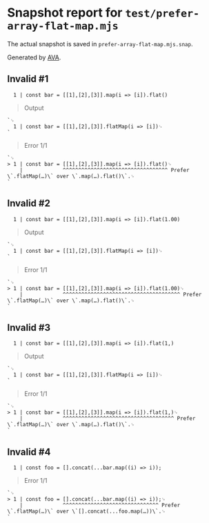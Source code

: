 # Snapshot report for `test/prefer-array-flat-map.mjs`

The actual snapshot is saved in `prefer-array-flat-map.mjs.snap`.

Generated by [AVA](https://avajs.dev).

## Invalid #1
      1 | const bar = [[1],[2],[3]].map(i => [i]).flat()

> Output

    `␊
      1 | const bar = [[1],[2],[3]].flatMap(i => [i])␊
    `

> Error 1/1

    `␊
    > 1 | const bar = [[1],[2],[3]].map(i => [i]).flat()␊
        |             ^^^^^^^^^^^^^^^^^^^^^^^^^^^^^^^^^^ Prefer \`.flatMap(…)\` over \`.map(…).flat()\`.␊
    `

## Invalid #2
      1 | const bar = [[1],[2],[3]].map(i => [i]).flat(1.00)

> Output

    `␊
      1 | const bar = [[1],[2],[3]].flatMap(i => [i])␊
    `

> Error 1/1

    `␊
    > 1 | const bar = [[1],[2],[3]].map(i => [i]).flat(1.00)␊
        |             ^^^^^^^^^^^^^^^^^^^^^^^^^^^^^^^^^^^^^^ Prefer \`.flatMap(…)\` over \`.map(…).flat()\`.␊
    `

## Invalid #3
      1 | const bar = [[1],[2],[3]].map(i => [i]).flat(1,)

> Output

    `␊
      1 | const bar = [[1],[2],[3]].flatMap(i => [i])␊
    `

> Error 1/1

    `␊
    > 1 | const bar = [[1],[2],[3]].map(i => [i]).flat(1,)␊
        |             ^^^^^^^^^^^^^^^^^^^^^^^^^^^^^^^^^^^^ Prefer \`.flatMap(…)\` over \`.map(…).flat()\`.␊
    `

## Invalid #4
      1 | const foo = [].concat(...bar.map((i) => i));

> Error 1/1

    `␊
    > 1 | const foo = [].concat(...bar.map((i) => i));␊
        |             ^^^^^^^^^^^^^^^^^^^^^^^^^^^^^^^ Prefer \`.flatMap(…)\` over \`[].concat(...foo.map(…))\`.␊
    `
